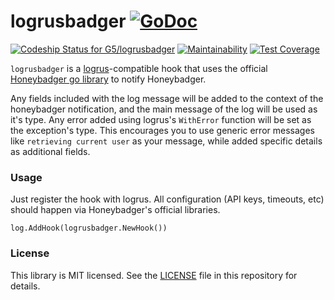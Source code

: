 # logrusbadger [![GoDoc](https://godoc.org/github.com/G5/logrusbadger?status.svg)](https://godoc.org/github.com/G5/logrusbadger)

[![Codeship Status for G5/logrusbadger](https://app.codeship.com/projects/d344e2c0-f9a0-0135-ba3b-36ac52e54289/status?branch=master)](https://app.codeship.com/projects/278592)
[![Maintainability](https://api.codeclimate.com/v1/badges/5e0e37d9c4ae1eaa72b5/maintainability)](https://codeclimate.com/github/G5/logrusbadger/maintainability)
[![Test Coverage](https://api.codeclimate.com/v1/badges/5e0e37d9c4ae1eaa72b5/test_coverage)](https://codeclimate.com/github/G5/logrusbadger/test_coverage)

`logrusbadger` is a [logrus](https://github.com/sirupsen/logrus)-compatible hook that uses the official [Honeybadger go library](https://github.com/honeybadger-io/honeybadger-go) to notify Honeybadger.

Any fields included with the log message will be added to the context of the honeybadger notification, and the main message of the log will be used as it's type. Any error added using logrus's `WithError` function will be set as the exception's type. This encourages you to use generic error messages like `retrieving current user` as your message, while added specific details as additional fields.

### Usage

Just register the hook with logrus. All configuration (API keys, timeouts, etc) should happen via Honeybadger's official libraries.

```golang
log.AddHook(logrusbadger.NewHook())
```

### License

This library is MIT licensed. See the [LICENSE](https://raw.github.com/G5/logrusbadger/master/LICENSE) file in this repository for details.
